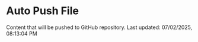 # Auto Push File

Content that will be pushed to GitHub repository.
Last updated: 07/02/2025, 08:13:04 PM